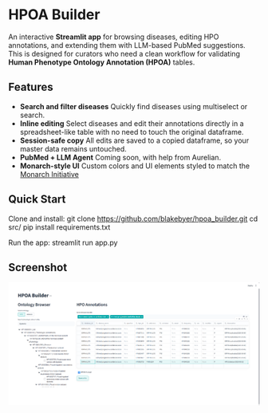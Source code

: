 # HPOA Builder
An interactive **Streamlit app** for browsing diseases, editing HPO annotations, and extending them with LLM-based PubMed suggestions. This is designed for curators who need a clean workflow for validating **Human Phenotype Ontology Annotation (HPOA)** tables.

## Features ##
- **Search and filter diseases** 
    Quickly find diseases using multiselect or search.
- **Inline editing**
    Select diseases and edit their annotations directly in a spreadsheet-like table with no need to touch the original dataframe.
- **Session-safe copy**
    All edits are saved to a copied dataframe, so your master data remains untouched.
- **PubMed + LLM Agent**
    Coming soon, with help from Aurelian.
- **Monarch-style UI**
    Custom colors and UI elements styled to match the [Monarch Initiative](https://monarchinitiative.org)

## Quick Start ##
Clone and install:
    git clone https://github.com/blakebyer/hpoa_builder.git
    cd src/
    pip install requirements.txt

Run the app:
    streamlit run app.py

## Screenshot ##
![HPOA Builder App](/images/image.png)